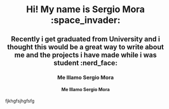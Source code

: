 

<!--
**smorap/smorap** is a ✨ _special_ ✨ repository because its `README.md` (this file) appears on your GitHub profile.

Here are some ideas to get you started:

- 🔭 I’m currently working on ...
- 🌱 I’m currently learning ...
- 👯 I’m looking to collaborate on ...
- 🤔 I’m looking for help with ...
- 💬 Ask me about ...
- 📫 How to reach me: ...
- 😄 Pronouns: ...
- ⚡ Fun fact: ...
-->

<h1 align="center"> Hi!  My name is Sergio Mora :space_invader: </h1>

<h2 align="center"> Recently i get graduated from University and i thought this would be a great way to write about me and the projects i have made while i was student :nerd_face: </h2>

<h3 align="center"> Me lllamo Sergio Mora </h3>

<h4 align="center"> Me lllamo Sergio Mora</h4>

fjkhgfsjhgfsfg
